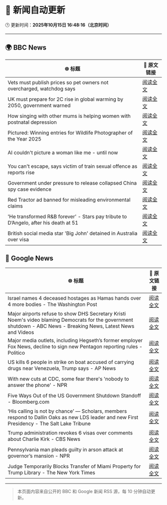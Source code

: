 # 🧠 新闻自动更新

🕒 更新时间：**2025年10月15日 16:48:16（北京时间）**

---

## 🌍 BBC News

| 🌐 标题 | 🔗 原文链接 |
|--------|-------------|
| Vets must publish prices so pet owners not overcharged, watchdog says | [阅读全文](https://www.bbc.com/news/articles/c201r14z6r3o?at_medium=RSS&at_campaign=rss) |
| UK must prepare for 2C rise in global warming by 2050, government warned | [阅读全文](https://www.bbc.com/news/articles/cx24kllyye1o?at_medium=RSS&at_campaign=rss) |
| How singing with other mums is helping women with postnatal depression | [阅读全文](https://www.bbc.com/news/articles/c93127z99yxo?at_medium=RSS&at_campaign=rss) |
| Pictured: Winning entries for Wildlife Photographer of the Year 2025 | [阅读全文](https://www.bbc.com/news/articles/cx253vrd931o?at_medium=RSS&at_campaign=rss) |
| AI couldn't picture a woman like me - until now | [阅读全文](https://www.bbc.com/news/articles/cj07ley3jnpo?at_medium=RSS&at_campaign=rss) |
| You can't escape, says victim of train sexual offence as reports rise | [阅读全文](https://www.bbc.com/news/articles/c39r2zp1dw7o?at_medium=RSS&at_campaign=rss) |
| Government under pressure to release collapsed China spy case evidence | [阅读全文](https://www.bbc.com/news/articles/cql9v6x4wpzo?at_medium=RSS&at_campaign=rss) |
| Red Tractor ad banned for misleading environmental claims | [阅读全文](https://www.bbc.com/news/articles/cx2lmnvj3n5o?at_medium=RSS&at_campaign=rss) |
| 'He transformed R&B forever' - Stars pay tribute to D’Angelo, after his death at 51 | [阅读全文](https://www.bbc.com/news/articles/cwynv40ly4vo?at_medium=RSS&at_campaign=rss) |
| British social media star 'Big John' detained in Australia over visa | [阅读全文](https://www.bbc.com/news/articles/cwy196k9p4po?at_medium=RSS&at_campaign=rss) |

## 📰 Google News

| 🌐 标题 | 🔗 原文链接 |
|--------|-------------|
| Israel names 4 deceased hostages as Hamas hands over 4 more bodies - The Washington Post | [阅读全文](https://news.google.com/rss/articles/CBMiigFBVV95cUxOcXVZTzJBbklBWG9ZU2FCNHEwd1VFMXVqWkp2eWgyU1IwNFVkbjZ0MFE4aXlrOTlueGlpdXoxVnZvdUFuRnp2SmRCcW9FREs0bUZJLTRzYno5WFZERmZYalhFVU8yc0dvZ1JYR2E1ckJYZzdIZ2Ntd0NJZVU4MDl4UVZhWFh6WWlGTXc?oc=5) |
| Major airports refuse to show DHS Secretary Kristi Noem's video blaming Democrats for the government shutdown - ABC News - Breaking News, Latest News and Videos | [阅读全文](https://news.google.com/rss/articles/CBMinwFBVV95cUxQVE9HZ0FGak8wQUdhX2lUVEpBUzIyRWNNY19vNVVfY0J0LVNjY3cwZTVudTlyRU0xZXd3V0l5SzVFd3Z1eE9UXzdQdE9HRTBWRE8tclBKd3YxREx6N2JDLXJjaVA2Xy10cWVmTU4wZ0U5anNsNXRiUnppakNuM2dBR2JqWjFmUThQNGFRa3BHT0xzRGtPSjd5cmVVcEVfOU3SAaQBQVVfeXFMUHg2WWhackxCQV9tU1IxVEVEUVdORzJMbmZLbERJZFVSZFhkZktJRzdtRVo1bkozN2dLTGtOb2xmZWphQjBiQkJuQ1NmcDlvWi04WHg1VGMwMzV0UnlVS2xWQnV6WVhrVXd6czJRWmVMMFhWOC1VNGtpS0lPSWtqTFJxLVFDZ0FsYXZQdkZlY2h4VlROYThUYzNvb2JReHNvcHQ1Q2o?oc=5) |
| Major media outlets, including Hegseth’s former employer Fox News, decline to sign new Pentagon reporting rules - Politico | [阅读全文](https://news.google.com/rss/articles/CBMijwFBVV95cUxQZFg0dmRWV1dZSEVYSjBNOHhvTUt0TVNVTjFSSHY5eWN6QW1iRGd5Q1hkZjVCUHZJY1FPM3ZrdTgzMk1IUi11ZEdVZWgxYk9TNW41WEg3Rm5BLUtYb3dsbW5yMm9rbjc5RHlNazlGSzRIaW1xc080UkJQaVF3WlRNYmQyVTZmdUl1aXU4eTFaQQ?oc=5) |
| US kills 6 people in strike on boat accused of carrying drugs near Venezuela, Trump says - AP News | [阅读全文](https://news.google.com/rss/articles/CBMiowFBVV95cUxPWlpiSUxZaHB6ZDd1cWl1TG93WWpzU0plLUwwQUNUTW9JRzhGb2FrQ3hjdkFQN3ZYN0ZLWG9FTmpGeUtXeUdVeUFMZ3ZYRGhONWZmck93U25mbHpRNG5xWXBobUFQc1J3VmRSUW1WNzZNcWFYVjlCTEhQeGltdGNHN1hCVDFuWmZ5a0dRLW5PWFNFUVRCb1Z0aG80WFpxcHQ3cGsw?oc=5) |
| With new cuts at CDC, some fear there's 'nobody to answer the phone' - NPR | [阅读全文](https://news.google.com/rss/articles/CBMifkFVX3lxTE1MTHdHWlNZTm42ejV1NFFFTDhoNVpLejZ0dzdBVnFYOGR4SUh6b01aXzJtVERWMVBSRUM1bDlsR0JCUjFyRDF5eWU0WEljSnpjOXJaRGREa3IyWjdRVzNrbkphRjVfcFVvN05GSG9oWWtxLVdYNERsdmpYQlZLdw?oc=5) |
| Five Ways Out of the US Government Shutdown Standoff - Bloomberg.com | [阅读全文](https://news.google.com/rss/articles/CBMipgFBVV95cUxPbVJKcDNKU25ZeWtidk9QZkZXLVhPSGhFem5naVJMTG5sSlFLemV5bVBlOEZnQlRoNjJrSEx0ZzVYSnBCdkpWOGlPUlRSa3lnTzlBVFV3T3JDNnRQekF4aGJiSzByUWRiWEd6MWdpcmhXVTJfRTBoLVJMdzNmVlp1RExWQklGVTVvQnloaHBQX0E4c0JhYjJPTVJneUpXdmpPa3dOSHlB?oc=5) |
| ‘His calling is not by chance’ — Scholars, members respond to Dallin Oaks as new LDS leader and new First Presidency - The Salt Lake Tribune | [阅读全文](https://news.google.com/rss/articles/CBMigwFBVV95cUxQRnRsVEVnSlA4cS1yaDlJMGVuaUIzU2F3cV80V2VZVE9ORVdTTVEwMUxXS3JZSzJUZ1M4SzRubGxlSVY5N1pMQ3pDWVRCZlRCMWpkckttd3MtZU5ReHk2aHRtZllUTkx1aDZ1VVROcFB4akpyLU43Vi01dzRnSEZCRW5xVQ?oc=5) |
| Trump administration revokes 6 visas over comments about Charlie Kirk - CBS News | [阅读全文](https://news.google.com/rss/articles/CBMigwFBVV95cUxNcFBKVHN0QXVEZTJtUXdJWThscjU5TjFrLW1xTHdjZXhwX2JlZ00yNjdaem11bFZ5QkxMZk1YTzZ0Mm1ROWNvTU82VXBfdDRlSHR2eWlUaEQxQ0RqNk05eU1uYXg2ODNFLXVINldLZ1JMZ3hYbHJOWHRhWUdkSXBSTy12RQ?oc=5) |
| Pennsylvania man pleads guilty in arson attack at governor’s mansion - NPR | [阅读全文](https://news.google.com/rss/articles/CBMipAFBVV95cUxONzFKblVIQlN1WXZsU2Y0Y0p1N1BHV3ZtM1BtcW9Gbl9ZV01TUWRPLXh5SU1KNE5oTXpaU1dKWWhWdEtuclo5cUg4aGEwMWZ6azlPN3lxQWJGeXBTLVNaNlBraC14YUtFN2NDbTlYVEw1eWZ0X0ZIN3o1TnBtZG1BLUNSMlhMUFVRTVctaU92QkJqaU1lQUJXbUVhSWJ1ODdydlQ2ZA?oc=5) |
| Judge Temporarily Blocks Transfer of Miami Property for Trump Library - The New York Times | [阅读全文](https://news.google.com/rss/articles/CBMib0FVX3lxTE9CWF9OR3hFbG9HenhWcFpxUXFIczFsYlpua21DMUIwV1VUWnJ6U1d6TURmd1A5X0xkb1NPTjNfaGFrOXBiREYxSXB0aGpCV0JaeXNoX0haSFVxQVFac29mb0s0STRxUlNfUUpPbVVtYw?oc=5) |

---
> 本页面内容来自公开的 BBC 和 Google 新闻 RSS 源，每 10 分钟自动更新。